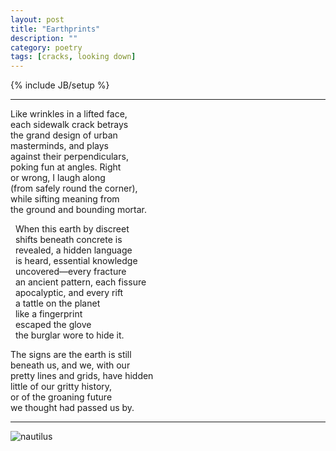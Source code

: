 ```yaml
---
layout: post
title: "Earthprints"
description: ""
category: poetry
tags: [cracks, looking down]
---
```

{% include JB/setup %}

---

Like wrinkles in a lifted face,  
each sidewalk crack betrays  
the grand design of urban  
masterminds, and plays  
against their perpendiculars,  
poking fun at angles. Right   
or wrong, I laugh along  
(from safely round the corner),  
while sifting meaning from  
the ground and bounding mortar.  

&nbsp; When this earth by discreet  
&nbsp; shifts beneath concrete is  
&nbsp; revealed, a hidden language  
&nbsp; is heard, essential knowledge  
&nbsp; uncovered—every fracture  
&nbsp; an ancient pattern, each fissure  
&nbsp; apocalyptic, and every rift  
&nbsp; a tattle on the planet  
&nbsp; like a fingerprint  
&nbsp; escaped the glove  
&nbsp; the burglar wore to hide it.  

The signs are the earth is still  
beneath us, and we, with our  
pretty lines and grids, have hidden  
little of our gritty history,  
or of the groaning future  
we thought had passed us by.  

---
![nautilus](https://dl.dropboxusercontent.com/u/320455/Img/nautilus.jpg)